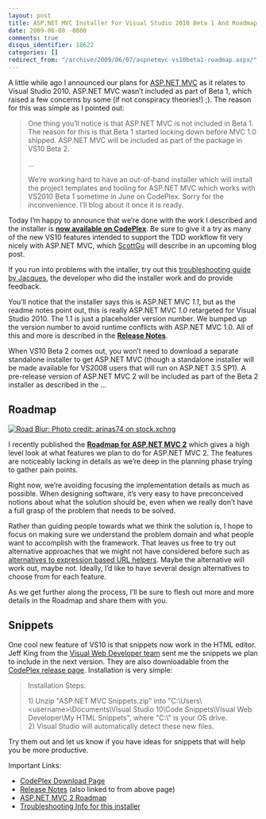 ```yaml
---
layout: post
title: ASP.NET MVC Installer For Visual Studio 2010 Beta 1 And Roadmap
date: 2009-06-08 -0800
comments: true
disqus_identifier: 18622
categories: []
redirect_from: "/archive/2009/06/07/aspnetmvc-vs10beta1-roadmap.aspx/"
---
```


A little while ago I announced our plans for [ASP.NET
MVC](http://asp.net/mvc "ASP.NET MVC Website") as it relates to Visual
Studio 2010. ASP.NET MVC wasn’t included as part of Beta 1, which raised
a few concerns by some (if not conspiracy theories!) ;). The reason for
this was simple as I pointed out:

> One thing you’ll notice is that ASP.NET MVC is not included in Beta 1.
> The reason for this is that Beta 1 started locking down before MVC 1.0
> shipped. ASP.NET MVC will be included as part of the package in VS10
> Beta 2.
>
> …
>
> We’re working hard to have an out-of-band installer which will install
> the project templates and tooling for ASP.NET MVC which works with
> VS2010 Beta 1 sometime in June on CodePlex. Sorry for the
> inconvenience. I’ll blog about it once it is ready.

Today I’m happy to announce that we’re done with the work I described
and the installer is [**now available on
CodePlex**](http://aspnet.codeplex.com/Release/ProjectReleases.aspx?ReleaseId=28527 "ASP.NET MVC For Visual Studio 2010 Beta 1").
Be sure to give it a try as many of the new VS10 features intended to
support the TDD workflow fit very nicely with ASP.NET MVC, which
[ScottGu](http://weblogs.asp.net/scottgu "Scott Guthrie's Blog") will
describe in an upcoming blog post.

If you run into problems with the intaller, try out this
[troubleshooting guide by
Jacques](http://weblogs.asp.net/jacqueseloff/archive/2009/06/09/troubleshooting-the-mvc-installer-for-visual-studio-2010-beta-1.aspx "Troubleshooting the MVC for VS10 Beta 1 installer"),
the developer who did the installer work and do provide feedback.

You’ll notice that the installer says this is ASP.NET MVC *1.1*, but as
the readme notes point out, this is really ASP.NET MVC *1.0* retargeted
for Visual Studio 2010. The 1.1 is just a placeholder version number. We
bumped up the version number to avoid runtime conflicts with ASP.NET MVC
1.0. All of this and more is described in the [**Release
Notes**](http://aspnet.codeplex.com/Release/ProjectReleases.aspx?ReleaseId=28527#DownloadId=71127 "Release Notes").

When VS10 Beta 2 comes out, you won’t need to download a separate
standalone installer to get ASP.NET MVC (though a standalone installer
will be made available for VS2008 users that will run on ASP.NET 3.5
SP1). A pre-release version of ASP.NET MVC 2 will be included as part of
the Beta 2 installer as described in the …

Roadmap
-------

[![Road Blur: Photo credit: arinas74 on
stock.xchng](http://haacked.com/images/haacked_com/WindowsLiveWriter/ASP.NETMVCInstallerForVisualStudio2010Be_7EAC/fast-road_3.jpg "Road Blur. Photo credit: arinas74 on stock.xchng")](http://www.sxc.hu/photo/1158482 "Photo credit: arinas74 on stock.xchng")

I recently published the [**Roadmap for ASP.NET MVC
2**](http://aspnet.codeplex.com/Wiki/View.aspx?title=Road%20Map&referringTitle=Home "ASP.NET MVC Roadmap")
which gives a high level look at what features we plan to do for ASP.NET
MVC 2. The features are noticeably lacking in details as we’re deep in
the planning phase trying to gather pain points.

Right now, we’re avoiding focusing the implementation details as much as
possible. When designing software, it’s very easy to have preconceived
notions about what the solution should be, even when we really don’t
have a full grasp of the problem that needs to be solved.

Rather than guiding people towards what we think the solution is, I hope
to focus on making sure we understand the problem domain and what people
want to accomplish with the framework. That leaves us free to try out
alternative approaches that we might not have considered before such as
[alternatives to expression based URL
helpers](http://haacked.com/archive/2009/06/02/alternative-to-expressions.aspx "Alternative Approach to strongly typed helpers").
Maybe the alternative will work out, maybe not. Ideally, I’d like to
have several design alternatives to choose from for each feature.

As we get further along the process, I’ll be sure to flesh out more and
more details in the Roadmap and share them with you.

Snippets
--------

One cool new feature of VS10 is that snippets now work in the HTML
editor. Jeff King from the [Visual Web Developer
team](http://blogs.msdn.com/webdevtools/ "Visual Web Developer Team Blog")
sent me the snippets we plan to include in the next version. They are
also downloadable from the [CodePlex release
page](http://aspnet.codeplex.com/Release/ProjectReleases.aspx?ReleaseId=28527 "Release page").
Installation is very simple:

> Installation Steps:
>
> ​1) Unzip "ASP.NET MVC Snippets.zip" into
> "C:\\Users\\\<username\>\\Documents\\Visual Studio 10\\Code
> Snippets\\Visual Web Developer\\My HTML Snippets", where "C:\\" is
> your OS drive. \
> 2) Visual Studio will automatically detect these new files.

Try them out and let us know if you have ideas for snippets that will
help you be more productive.

Important Links:

-   [CodePlex Download
    Page](http://aspnet.codeplex.com/Release/ProjectReleases.aspx?ReleaseId=28527 "ASP.NET MVC For Visual Studio 2010 Beta 1")
-   [Release
    Notes](http://aspnet.codeplex.com/Release/ProjectReleases.aspx?ReleaseId=28527#DownloadId=71127 "ASP.NET MVC For Visual Studio 2010 Beta 1 Release Notes")
    (also linked to from above page)
-   [ASP.NET MVC 2
    Roadmap](http://aspnet.codeplex.com/Wiki/View.aspx?title=Road%20Map&referringTitle=Home "ASP.NET MVC 2 Roadmap")
-   [Troubleshooting Info for this
    installer](http://weblogs.asp.net/jacqueseloff/archive/2009/06/09/troubleshooting-the-mvc-installer-for-visual-studio-2010-beta-1.aspx "Troubleshooting the MVC for VS10 Beta 1 installer")


